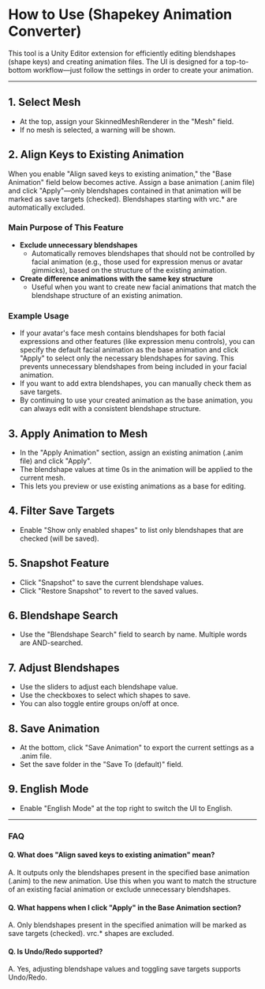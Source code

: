 # How to Use (Shapekey Animation Converter)

This tool is a Unity Editor extension for efficiently editing blendshapes (shape keys) and creating animation files. The UI is designed for a top-to-bottom workflow—just follow the settings in order to create your animation.

---

## 1. Select Mesh
- At the top, assign your SkinnedMeshRenderer in the "Mesh" field.
- If no mesh is selected, a warning will be shown.

## 2. Align Keys to Existing Animation

When you enable "Align saved keys to existing animation," the "Base Animation" field below becomes active.
Assign a base animation (.anim file) and click "Apply"—only blendshapes contained in that animation will be marked as save targets (checked).
Blendshapes starting with vrc.* are automatically excluded.

### Main Purpose of This Feature
- **Exclude unnecessary blendshapes**
  - Automatically removes blendshapes that should not be controlled by facial animation (e.g., those used for expression menus or avatar gimmicks), based on the structure of the existing animation.
- **Create difference animations with the same key structure**
  - Useful when you want to create new facial animations that match the blendshape structure of an existing animation.

### Example Usage
- If your avatar's face mesh contains blendshapes for both facial expressions and other features (like expression menu controls),
  you can specify the default facial animation as the base animation and click "Apply" to select only the necessary blendshapes for saving.
  This prevents unnecessary blendshapes from being included in your facial animation.
- If you want to add extra blendshapes, you can manually check them as save targets.
- By continuing to use your created animation as the base animation, you can always edit with a consistent blendshape structure.

## 3. Apply Animation to Mesh
- In the "Apply Animation" section, assign an existing animation (.anim file) and click "Apply".
- The blendshape values at time 0s in the animation will be applied to the current mesh.
- This lets you preview or use existing animations as a base for editing.

## 4. Filter Save Targets
- Enable "Show only enabled shapes" to list only blendshapes that are checked (will be saved).

## 5. Snapshot Feature
- Click "Snapshot" to save the current blendshape values.
- Click "Restore Snapshot" to revert to the saved values.

## 6. Blendshape Search
- Use the "Blendshape Search" field to search by name. Multiple words are AND-searched.

## 7. Adjust Blendshapes
- Use the sliders to adjust each blendshape value.
- Use the checkboxes to select which shapes to save.
- You can also toggle entire groups on/off at once.

## 8. Save Animation
- At the bottom, click "Save Animation" to export the current settings as a .anim file.
- Set the save folder in the "Save To (default)" field.

## 9. English Mode
- Enable "English Mode" at the top right to switch the UI to English.

---

### FAQ

#### Q. What does "Align saved keys to existing animation" mean?
A. It outputs only the blendshapes present in the specified base animation (.anim) to the new animation. Use this when you want to match the structure of an existing facial animation or exclude unnecessary blendshapes.

#### Q. What happens when I click "Apply" in the Base Animation section?
A. Only blendshapes present in the specified animation will be marked as save targets (checked). vrc.* shapes are excluded.

#### Q. Is Undo/Redo supported?
A. Yes, adjusting blendshape values and toggling save targets supports Undo/Redo.
